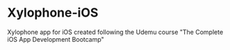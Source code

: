 # Xylophone-iOS
Xylophone app for iOS created following the Udemu course "The Complete iOS App Development Bootcamp"
